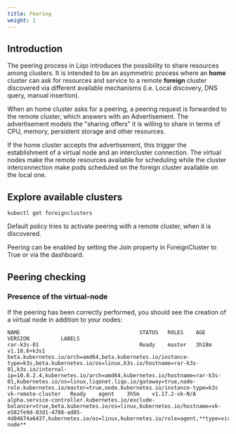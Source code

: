 ```yaml
---
title: Peering 
weight: 1
---
```


## Introduction

The peering process in Liqo introduces the possibility to share resources among clusters. It is intended to be 
an asymmetric process where an **home** cluster can ask for resources and service to a remote **foreign** cluster discovered
 via different available mechanisms (i.e. Local discovery, DNS query, manual insertion).
 
When an home cluster asks for a peering, a peering request is forwarded to the remote cluster, which answers with
an Advertisement. The advertisement models the "sharing offers" it is willing to share in terms of CPU, memory, persistent
storage and other resources.

If the home cluster accepts the advertisement, this trigger the establishment of a virtual node and an intercluster
connection. The virtual nodes make the remote resources available for scheduling while the cluster interconnection make
pods scheduled on the foreign cluster available on the local one.


## Explore available clusters

```
kubectl get foreignclusters
```

Default policy tries to activate peering with a remote cluster, when it is discovered.

Peering can be enabled by setting the Join property in ForeignCluster to True or via the dashboard.

## Peering checking

### Presence of the virtual-node

If the peering has been correctly performed, you should see the creation of a virtual node in addition to your
nodes: 

```
NAME                                      STATUS   ROLES    AGE     VERSION          LABELS
rar-k3s-01                                Ready    master   3h18m   v1.18.6+k3s1     beta.kubernetes.io/arch=amd64,beta.kubernetes.io/instance-type=k3s,beta.kubernetes.io/os=linux,k3s.io/hostname=rar-k3s-01,k3s.io/internal-ip=10.0.2.4,kubernetes.io/arch=amd64,kubernetes.io/hostname=rar-k3s-01,kubernetes.io/os=linux,liqonet.liqo.io/gateway=true,node-role.kubernetes.io/master=true,node.kubernetes.io/instance-type=k3s
vk-remote-cluster   Ready    agent    3h5m    v1.17.2-vk-N/A   alpha.service-controller.kubernetes.io/exclude-balancer=true,beta.kubernetes.io/os=linux,kubernetes.io/hostname=vk-e582fe9d-03d1-4788-ad85-4d04674a6437,kubernetes.io/os=linux,kubernetes.io/role=agent,**type=virtual-node**
```